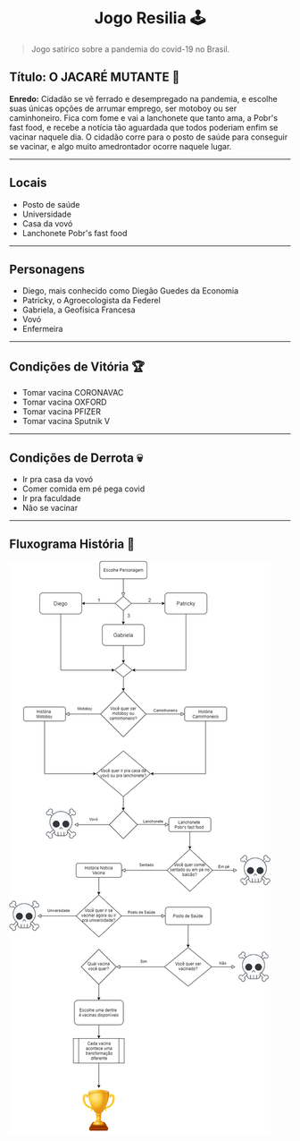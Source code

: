 <h1 align="center">Jogo Resilia 🕹️</h1> 

> Jogo satírico sobre a pandemia do covid-19 no Brasil.

## **Título: O JACARÉ MUTANTE :crocodile:**

**Enredo:** Cidadão se vê ferrado e desempregado na pandemia, e escolhe suas únicas opções de arrumar emprego, ser motoboy ou ser caminhoneiro. Fica com fome e vai a lanchonete que tanto ama, a Pobr's fast food, e recebe a notícia tão aguardada que todos poderiam enfim se vacinar naquele dia. O cidadão corre para o posto de saúde para conseguir se vacinar, e algo muito amedrontador ocorre naquele lugar.

---
## **Locais**
- Posto de saúde
- Universidade
- Casa da vovó
- Lanchonete Pobr's fast food
---
## **Personagens**
- Diego, mais conhecido como Diegão Guedes da Economia
- Patricky, o Agroecologista da Federel
- Gabriela, a Geofísica Francesa
- Vovó
- Enfermeira
---
## **Condições de Vitória** :trophy:
- Tomar vacina CORONAVAC
- Tomar vacina OXFORD
- Tomar vacina PFIZER
- Tomar vacina Sputnik V
---
## **Condições de Derrota** :skull:
- Ir pra casa da vovó
- Comer comida em pé pega covid
- Ir pra faculdade
- Não se vacinar
---
## **Fluxograma História** :scroll:

![Markdown](fluxograma_jacare_mutante.png)